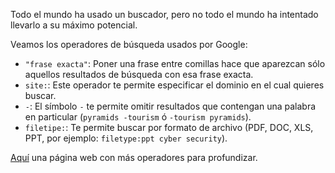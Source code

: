 Todo el mundo ha usado un buscador, pero no todo el mundo ha intentado llevarlo a su máximo potencial.

Veamos los operadores de búsqueda usados por Google:

- `"frase exacta"`: Poner una frase entre comillas hace que aparezcan sólo aquellos resultados de búsqueda con esa frase exacta.
- `site:`: Este operador te permite especificar el dominio en el cual quieres buscar.
- `-`: El símbolo `-` te permite omitir resultados que contengan una palabra en particular (`pyramids -tourism` ó `-tourism pyramids`).
- `filetipe:`: Te permite buscar por formato de archivo (PDF, DOC, XLS, PPT, por ejemplo: `filetype:ppt cyber security`).

[Aquí](https://github.com/cipher387/Advanced-search-operators-list) una página web con más operadores para profundizar.
